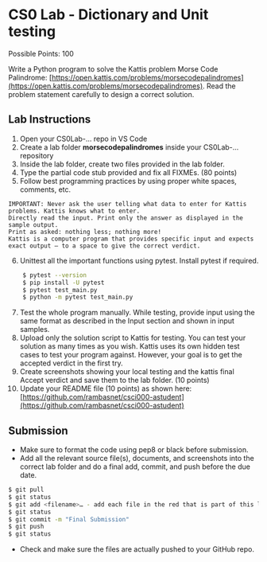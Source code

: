 # CS0 Lab - Dictionary and Unit testing

Possible Points: 100

Write a Python program to solve the Kattis problem Morse Code Palindrome: [https://open.kattis.com/problems/morsecodepalindromes](https://open.kattis.com/problems/morsecodepalindromes). Read the problem statement carefully to design a correct solution.

## Lab Instructions

1. Open your CS0Lab-... repo in VS Code
2. Create a lab folder **morsecodepalindromes** inside your CS0Lab-... repository
3. Inside the lab folder, create two files provided in the lab folder.
4. Type the partial code stub provided and fix all FIXMEs. (80 points)
5. Follow best programming practices by using proper white spaces, comments, etc.

```text
IMPORTANT: Never ask the user telling what data to enter for Kattis problems. Kattis knows what to enter.
Directly read the input. Print only the answer as displayed in the sample output.
Print as asked: nothing less; nothing more!
Kattis is a computer program that provides specific input and expects exact output – to a space to give the correct verdict.
```

6. Unittest all the important functions using pytest. Install pytest if required.

```bash
    $ pytest --version
    $ pip install -U pytest
    $ pytest test_main.py
    $ python -m pytest test_main.py
```

7. Test the whole program manually. While testing, provide input using the same format as described in the Input section and shown in input samples.
8. Upload only the solution script to Kattis for testing. You can test your solution as many times as you wish. Kattis uses its own hidden test cases to test your program against. However, your goal is to get the accepted verdict in the first try.
9. Create screenshots showing your local testing and the kattis final Accept verdict and save them to the lab folder. (10 points)
10. Update your README file (10 points) as shown here: [https://github.com/rambasnet/csci000-astudent](https://github.com/rambasnet/csci000-astudent)

## Submission

- Make sure to format the code using pep8 or black before submission.
- Add all the relevant source file(s), documents, and screenshots into the correct lab folder and do a final add, commit, and push before the due date.

```bash
$ git pull
$ git status
$ git add <filename>… - add each file in the red that is part of this lab
$ git status
$ git commit -m "Final Submission"
$ git push
$ git status
```

- Check and make sure the files are actually pushed to your GitHub repo.
